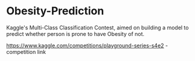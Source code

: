 # Obesity-Prediction
Kaggle's Multi-Class Classification Contest, aimed on building a model to predict whether person is prone to have Obesity of not.

https://www.kaggle.com/competitions/playground-series-s4e2 - competition link
